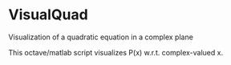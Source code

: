 # VisualQuad
Visualization of a quadratic equation in a complex plane  

This octave/matlab script visualizes P(x) w.r.t. complex-valued x.

